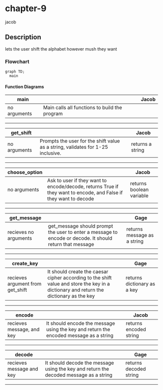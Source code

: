 # chapter-9
jacob

##  Description
lets the user shift the alphabet however mush they want

###  Flowchart
```mermaid
graph TD;
  main
```

#### Function Diagrams

|  main   |               |    Jacob  |
| ------------------ | ------------- | ------------ |
|  no arguments   | Main calls all functions to build the program  |           |  
***
|   get_shift  |               |    Jacob    |
| ------------------ | ------------- | ------------ |
| no arguments   |Prompts the user for the shift value as a string, validates for 1-25 inclusive.  |   returns a string           |

***
|   choose_option  |               |    Jacob    |
| ------------------ | ------------- | ------------ |
|  no arguments  |  Ask to user if they want to encode/decode, returns True if they want to encode, and False if they want to decode |    returns boolean variable       |

***
|  get_message   |               |   Gage     |
| ------------------ | ------------- | ------------ |
| recieves no arguments    | get_message should prompt the user to enter a message to encode or decode.  It should return that message  |         returns message as a string     |
***
|  create_key   |               |  Gage      |
| ------------------ | ------------- | ------------ |
| recieves argument from get_shift    |   It should create the caesar cipher according to the shift value and store the key in a dictionary and return the dictionary as the key |   returns dictionary as a key  |       
***
|   encode  |               |    Jacob    |
| ------------------ | ------------- | ------------ |
|  recieves message, and key   |  It should encode the message using the key and return the encoded message as a string  |  returns encoded string            |
***
|  decode   |               |     Gage   |
| ------------------ | ------------- | ------------ |
|     recieves message and key| It should decode the message using the key and return the decoded message as a string  |      returns decoded string        |
***
